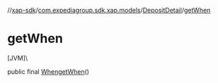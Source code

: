 //[xap-sdk](../../../index.md)/[com.expediagroup.sdk.xap.models](../index.md)/[DepositDetail](index.md)/[getWhen](get-when.md)

# getWhen

[JVM]\

public final [When](../-when/index.md)[getWhen](get-when.md)()
